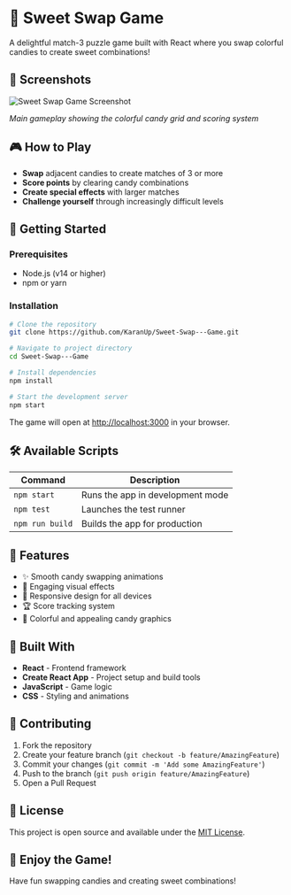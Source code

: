 # 🍬 Sweet Swap Game

A delightful match-3 puzzle game built with React where you swap colorful candies to create sweet combinations!

## 📸 Screenshots

![Sweet Swap Game Screenshot](![image](https://github.com/user-attachments/assets/d1247e30-9611-4c77-b34b-ee5e8b9190dc))

*Main gameplay showing the colorful candy grid and scoring system*

## 🎮 How to Play

- **Swap** adjacent candies to create matches of 3 or more
- **Score points** by clearing candy combinations
- **Create special effects** with larger matches
- **Challenge yourself** through increasingly difficult levels

## 🚀 Getting Started

### Prerequisites
- Node.js (v14 or higher)
- npm or yarn

### Installation

```bash
# Clone the repository
git clone https://github.com/KaranUp/Sweet-Swap---Game.git

# Navigate to project directory
cd Sweet-Swap---Game

# Install dependencies
npm install

# Start the development server
npm start
```

The game will open at [http://localhost:3000](http://localhost:3000) in your browser.

## 🛠️ Available Scripts

| Command | Description |
|---------|-------------|
| `npm start` | Runs the app in development mode |
| `npm test` | Launches the test runner |
| `npm run build` | Builds the app for production |

## 🎯 Features

- ✨ Smooth candy swapping animations
- 🎵 Engaging visual effects
- 📱 Responsive design for all devices
- 🏆 Score tracking system
- 🎨 Colorful and appealing candy graphics

## 🔧 Built With

- **React** - Frontend framework
- **Create React App** - Project setup and build tools
- **JavaScript** - Game logic
- **CSS** - Styling and animations

## 🤝 Contributing

1. Fork the repository
2. Create your feature branch (`git checkout -b feature/AmazingFeature`)
3. Commit your changes (`git commit -m 'Add some AmazingFeature'`)
4. Push to the branch (`git push origin feature/AmazingFeature`)
5. Open a Pull Request

## 📝 License

This project is open source and available under the [MIT License](LICENSE).

## 🎉 Enjoy the Game!

Have fun swapping candies and creating sweet combinations!
